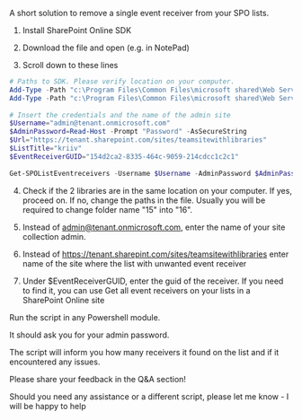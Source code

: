 A short solution to remove a single event receiver from your SPO lists.

 

1. Install SharePoint Online SDK

2. Download the file and open (e.g. in NotePad)

3. Scroll down to these lines

```PowerShell
# Paths to SDK. Please verify location on your computer. 
Add-Type -Path "c:\Program Files\Common Files\microsoft shared\Web Server Extensions\15\ISAPI\Microsoft.SharePoint.Client.dll"  
Add-Type -Path "c:\Program Files\Common Files\microsoft shared\Web Server Extensions\15\ISAPI\Microsoft.SharePoint.Client.Runtime.dll"  
 
# Insert the credentials and the name of the admin site 
$Username="admin@tenant.onmicrosoft.com" 
$AdminPassword=Read-Host -Prompt "Password" -AsSecureString 
$Url="https://tenant.sharepoint.com/sites/teamsitewithlibraries" 
$ListTitle="kriiv" 
$EventReceiverGUID="154d2ca2-8335-464c-9059-214cdcc1c2c1" 
 
Get-SPOListEventreceivers -Username $Username -AdminPassword $AdminPassword -Url $Url -ListTitle $ListTitle -EventReceiverGUID $EventreceiverGUID
```
4. Check if the 2 libraries are in the same location on your computer. If yes, proceed on. If no, change the paths in the file. Usually you will be required to change folder name "15" into "16".

5. Instead of admin@tenant.onmicrosoft.com, enter the name of your site collection admin.

6. Instead of https://tenant.sharepint.com/sites/teamsitewithlibraries enter name of the site where the list with unwanted event receiver 

7. Under $EventReceiverGUID, enter the guid of the receiver. If you need to find it, you can use Get all event receivers on your lists in a SharePoint Online site

 

Run the script in any Powershell module.

It should ask you for your admin password.



The script will inform you how many receivers it found on the list and if it encountered any issues.

 

 

Please share your feedback in the Q&A section!

 

Should you need any assistance or a different script, please let me know - I will be happy to help
